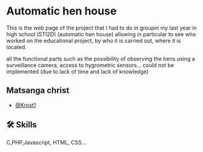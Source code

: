 
# Automatic hen house



This is the web page of the project that I had to 
do in groupin  my last year in high school (STI2D) 
(automatic hen house) allowing 
in particular to see who worked on the educational project,
by who it is carried out, where it is located.

all the functional parts such as the 
possibility of observing the hens using a surveillance 
camera, access to hygrometric sensors... could not be 
implemented (due to lack of time and lack of knowledge)






## Matsanga christ 

- [@Krost1](https://github.com/Krost1)


## 🛠 Skills
C,PHP,Javascript, HTML, CSS...

